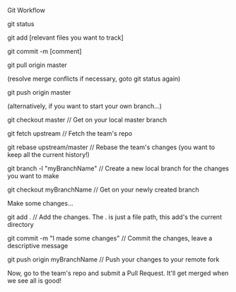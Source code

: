 Git Workflow

git status

git add [relevant files you want to track]

git commit -m [comment]

git pull origin master

(resolve merge conflicts if necessary, goto git status again) 

git push origin master

(alternatively, if you want to start your own branch...) 

git checkout master // Get on your local master branch

git fetch upstream // Fetch the team's repo

git rebase upstream/master // Rebase the team's changes (you want to keep all the current history!)

git branch -l "myBranchName" // Create a new local branch for the changes you want to make

git checkout myBranchName // Get on your newly created branch

Make some changes...

git add . // Add the changes. The . is just a file path, this add's the current directory

git commit -m "I made some changes" // Commit the changes, leave a descriptive message

git push origin myBranchName // Push your changes to your remote fork

Now, go to the team's repo and submit a Pull Request. It'll get merged when we see all is good!
